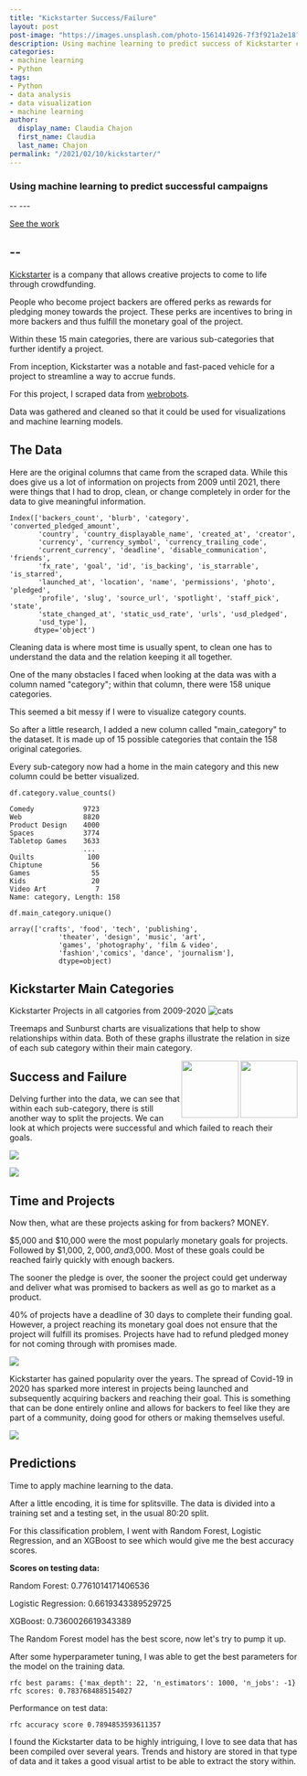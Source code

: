 ```yaml
---
title: "Kickstarter Success/Failure"
layout: post
post-image: "https://images.unsplash.com/photo-1561414926-7f3f921a2e18?ixlib=rb-1.2.1&ixid=MnwxMjA3fDB8MHxwaG90by1wYWdlfHx8fGVufDB8fHx8&auto=format&fit=crop&w=736&q=80"
description: Using machine learning to predict success of Kickstarter campaigns.
categories:
- machine learning
- Python
tags:
- Python
- data analysis
- data visualization
- machine learning
author:
  display_name: Claudia Chajon
  first_name: Claudia
  last_name: Chajon
permalink: "/2021/02/10/kickstarter/"
---
```


<h3>Using machine learning to predict successful campaigns</h3>
--
---

[See the work](https://claudia-chajon.medium.com/kickstarter-to-succeed-or-not-to-succeed-9c0ca2f665f0)

--
---

[Kickstarter](https://www.kickstarter.com/) is a company that allows creative projects to come to life through crowdfunding.


People who become project backers are offered perks as rewards for pledging money towards the project. These perks are incentives to bring in more backers and thus fulfill the monetary goal of the project.

Within these 15 main categories, there are various sub-categories that further identify a project.

From inception, Kickstarter was a notable and fast-paced vehicle for a project to streamline a way to accrue funds. 

For this project, I scraped data from [webrobots](https://webrobots.io/kickstarter-datasets/).

Data was gathered and cleaned so that it could be used for visualizations and machine learning models.

## The Data

Here are the original columns that came from the scraped data. While this does give us a lot of information on projects from 2009 until 2021, there were things that I had to drop, clean, or change completely in order for the data to give meaningful information.

```
Index(['backers_count', 'blurb', 'category', 'converted_pledged_amount',
       'country', 'country_displayable_name', 'created_at', 'creator',
       'currency', 'currency_symbol', 'currency_trailing_code',
       'current_currency', 'deadline', 'disable_communication', 'friends',
       'fx_rate', 'goal', 'id', 'is_backing', 'is_starrable', 'is_starred',
       'launched_at', 'location', 'name', 'permissions', 'photo', 'pledged',
       'profile', 'slug', 'source_url', 'spotlight', 'staff_pick', 'state',
       'state_changed_at', 'static_usd_rate', 'urls', 'usd_pledged',
       'usd_type'],
      dtype='object')
```

Cleaning data is where most time is usually spent, to clean one has to understand the data and the relation keeping it all together.

One of the many obstacles I faced when looking at the data was with a column named "category"; within that column, there were 158 unique categories.

This seemed a bit messy if I were to visualize category counts.

So after a little research, I added a new column called "main_category" to the dataset. It is made up of 15 possible categories that contain the 158 original categories. 

Every sub-category now had a home in the main category and this new column could be better visualized.

```
df.category.value_counts()

Comedy            9723
Web               8820
Product Design    4000
Spaces            3774
Tabletop Games    3633
                  ... 
Quilts             100
Chiptune            56
Games               55
Kids                20
Video Art            7
Name: category, Length: 158
```

```
df.main_category.unique()

array(['crafts', 'food', 'tech', 'publishing', 
			'theater', 'design', 'music', 'art', 
			'games', 'photography', 'film & video', 
			'fashion','comics', 'dance', 'journalism'], 
			dtype=object)
```

## Kickstarter Main Categories

Kickstarter Projects in all catgories from 2009-2020
![cats](/assets/images/proj_cat.png)

Treemaps and Sunburst charts are visualizations that help to show relationships within data. Both of these graphs illustrate the relation in size of each sub category within their main category.

<img align="right" width="100" height="100" src="/assets/images/vvtrmd.gif">

<img align="right" width="100" height="100" src="/assets/images/sunburst.gif">


## Success and Failure

Delving further into the data, we can see that within each sub-category, there is still another way to split the projects. We can look at which projects were successful and which failed to reach their goals.

![](/assets/images/pie_purp.png)

![](/assets/images/mainsuccfail.png)


## Time and Projects

Now then, what are these projects asking for from backers? MONEY.

$5,000 and $10,000 were the most popularly monetary goals for projects. Followed by $1,000, $2,000, and$3,000. Most of these goals could be reached fairly quickly with enough backers.

The sooner the pledge is over, the sooner the project could get underway and deliver what was promised to backers as well as go to market as a product.

40% of projects have a deadline of 30 days to complete their funding goal. However, a project reaching its monetary goal does not ensure that the project will fulfill its promises. Projects have had to refund pledged money for not coming through with promises made.

![](/assets/images/dur_days.png)


Kickstarter has gained popularity over the years. The spread of Covid-19 in 2020 has sparked more interest in projects being launched and subsequently acquiring backers and reaching their goal. This is something that can be done entirely online and allows for backers to feel like they are part of a community, doing good for others or making themselves useful. 

![](/assets/images/yearlaun.png)


## Predictions

Time to apply machine learning to the data.

After a little encoding, it is time for splitsville. The data is divided into a training set and a testing set, in the usual 80:20 split.

For this classification problem, I went with Random Forest, Logistic Regression, and an XGBoost to see which would give me the best accuracy scores.

**Scores on testing data:**

Random Forest: 0.7761014171406536

Logistic Regression: 0.6619343389529725

XGBoost: 0.7360026619343389


The Random Forest model has the best score, now let's try to pump it up.

After some hyperparameter tuning, I was able to get the best parameters for the model on the training data.


```
rfc best params: {'max_depth': 22, 'n_estimators': 1000, 'n_jobs': -1}
rfc scores: 0.7837684885154027
```


Performance on test data:

```
rfc accuracy score 0.7894853593611357
```

I found the Kickstarter data to be highly intriguing, I love to see data that has been compiled over several years. Trends and history are stored in that type of data and it takes a good visual artist to be able to extract the story within.


